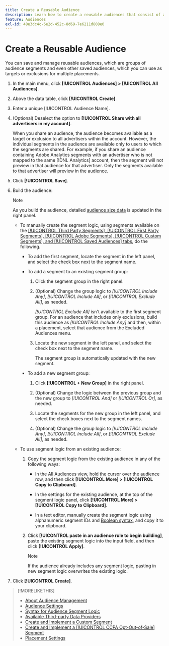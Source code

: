 ```yaml
---
title: Create a Reusable Audience
description: Learn how to create a reusable audiences that consist of audience segments and other saved audiences.
feature: Audiences
exl-id: 48e3dc4c-6e2d-452c-8d69-7e6211d808e0
---
```

# Create a Reusable Audience

<!-- "Saved audience" is used in UI (where?), but "saved" is a state, not a type. "Reusable audience" sounds better in a description. "Audience template" isn't right, either, since it implies you can edit it on the fly to create a new, different audience. Some other term? -->

You can save and manage reusable audiences, which are groups of audience segments and even other saved audiences, which you can use as targets or exclusions for multiple placements.

1. In the main menu, click **[!UICONTROL Audiences] > [!UICONTROL All Audiences]**.

1. Above the data table, click **[!UICONTROL Create]**.

1. Enter a unique [!UICONTROL Audience Name].

1. (Optional) Deselect the option to **[!UICONTROL Share with all advertisers in my account]**.

   When you share an audience, the audience becomes available as a target or exclusion to all advertisers within the account. However, the individual segments in the audience are available only to users to which the segments are shared. For example, if you share an audience containing Adobe Analytics segments with an advertiser who is not mapped to the same [!DNL Analytics] account, then the segment will not preview in that audience for that advertiser. Only the segments available to that advertiser will preview in the audience.

1. Click **[!UICONTROL Save]**.

1. Build the audience:

   >[!NOTE]
   >
   >As you build the audience, detailed [audience size data](audience-about.md) is updated in the right panel.

    * To manually create the segment logic, using segments available on the [[!UICONTROL Third Party Segments], [!UICONTROL First Party Segments], [!UICONTROL Adobe Segments], [!UICONTROL Custom Segments], and [!UICONTROL Saved Audiences] tabs](audience-settings.md), do the following.

        * To add the first segment, locate the segment in the left panel, and select the check box next to the segment name.

        * To add a segment to an existing segment group:
        
            1. Click the segment group in the right panel.

            1. (Optional) Change the group logic to *[!UICONTROL Include Any]*, *[!UICONTROL Include All]*, or *[!UICONTROL Exclude All]*, as needed.

               *[!UICONTROL Exclude All]* isn't available to the first segment group. For an audience that includes only exclusions, build this audience as *[!UICONTROL Include Any]* and then, within a placement, select that audience from the Excluded Audiences menu.

            1. Locate the new segment in the left panel, and select the check box next to the segment name.
            
               The segment group is automatically updated with the new segment.

        * To add a new segment group:

            1. Click **[!UICONTROL + New Group]** in the right panel.

            1. (Optional) Change the logic between the previous group and the new group to *[!UICONTROL And]* or *[!UICONTROL Or]*, as needed.

            1. Locate the segments for the new group in the left panel, and select the check boxes next to the segment names.

            1. (Optional) Change the group logic to *[!UICONTROL Include Any]*, *[!UICONTROL Include All]*, or *[!UICONTROL Exclude All]*, as needed.

    * To use segment logic from an existing audience:
    
        1. Copy the segment logic from the existing audience in any of the following ways:
        
            * In the All Audiences view, hold the cursor over the audience row, and then click **[!UICONTROL More] > [!UICONTROL Copy to Clipboard]**.
            
            * In the settings for the existing audience, at the top of the segment logic panel, click **[!UICONTROL More] > [!UICONTROL Copy to Clipboard]**.
            
            * In a text editor, manually create the segment logic using alphanumeric segment IDs and [Boolean syntax](audience-segment-logic-syntax.md), and copy it to your clipboard.

        1. Click **[!UICONTROL paste in an audience rule to begin building]**, paste the existing segment logic into the input field, and then click **[!UICONTROL Apply]**.

           >[!NOTE]
           >
           >If the audience already includes any segment logic, pasting in new segment logic overwrites the existing logic.

1. Click **[!UICONTROL Create]**.

>[!MORELIKETHIS]
>
>* [About Audience Management](audience-about.md)
>* [Audience Settings](audience-settings.md)
>* [Syntax for Audience Segment Logic](audience-segment-logic-syntax.md)
>* [Available Third-party Data Providers](third-party-data-providers.md)
>* [Create and Implement a Custom Segment](custom-segment-create.md)
>* [Create and Implement a [!UICONTROL CCPA Opt-Out-of-Sale] Segment](ccpa-opt-out-segment-create.md)
>* [Placement Settings](/help/dsp/campaign-management/placements/placement-settings.md)
